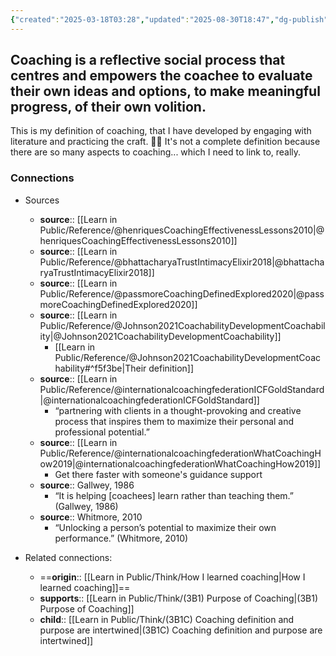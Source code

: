 ```yaml
---
{"created":"2025-03-18T03:28","updated":"2025-08-30T18:47","dg-publish":true,"aliases":["Definition of coaching","Coaching definition"],"dg-permalink":"3b-coaching","id":"3b","dg-path":"Think/Coaching.md","permalink":"/3b-coaching/","dgPassFrontmatter":true,"noteIcon":"1"}
---
```


## Coaching is a reflective social process that centres and empowers the coachee to evaluate their own ideas and options, to make meaningful progress, of their own volition.  

This is my definition of coaching, that I have developed by engaging with literature and practicing the craft. 💖😌 It's not a complete definition because there are so many aspects to coaching... which I need to link to, really. 

### Connections 
- Sources 
	- **source**:: [[Learn in Public/Reference/@henriquesCoachingEffectivenessLessons2010\|@henriquesCoachingEffectivenessLessons2010]]
	- **source**:: [[Learn in Public/Reference/@bhattacharyaTrustIntimacyElixir2018\|@bhattacharyaTrustIntimacyElixir2018]]
	- **source**:: [[Learn in Public/Reference/@passmoreCoachingDefinedExplored2020\|@passmoreCoachingDefinedExplored2020]]
	- **source**:: [[Learn in Public/Reference/@Johnson2021CoachabilityDevelopmentCoachability\|@Johnson2021CoachabilityDevelopmentCoachability]]
		- [[Learn in Public/Reference/@Johnson2021CoachabilityDevelopmentCoachability#^f5f3be\|Their definition]]
	 - **source**::  [[Learn in Public/Reference/@internationalcoachingfederationICFGoldStandard\|@internationalcoachingfederationICFGoldStandard]]
		- “partnering with clients in a thought-provoking and creative process that inspires them to maximize their personal and professional potential.” 
	-  **source**:: [[Learn in Public/Reference/@internationalcoachingfederationWhatCoachingHow2019\|@internationalcoachingfederationWhatCoachingHow2019]]
		- Get there faster with someone's guidance support 
	- **source**:: Gallwey, 1986 
		- “It is helping [coachees] learn rather than teaching them.” (Gallwey, 1986)
	- **source**:: Whitmore, 2010
		- “Unlocking a person’s potential to maximize their own performance.” (Whitmore, 2010)

- Related connections: 
	- ==**origin**:: [[Learn in Public/Think/How I learned coaching\|How I learned coaching]]==
	- **supports**:: [[Learn in Public/Think/(3B1) Purpose of Coaching\|(3B1) Purpose of Coaching]]
	- **child**:: [[Learn in Public/Think/(3B1C) Coaching definition and purpose are intertwined\|(3B1C) Coaching definition and purpose are intertwined]]

 

